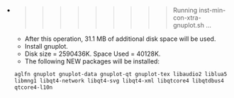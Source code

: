 * >>>>>>>>> Running inst-min-con-xtra-gnuplot.sh ...
  * After this operation, 31.1 MB of additional disk space will be used.
  * Install gnuplot.
  * Disk size = 2590436K. Space Used = 40128K.
  * The following NEW packages will be installed:
  ```bash
  aglfn gnuplot gnuplot-data gnuplot-qt gnuplot-tex libaudio2 liblua5.1-0
  libmng1 libqt4-network libqt4-svg libqt4-xml libqtcore4 libqtdbus4 libqtgui4
  qtcore4-l10n
  ```
